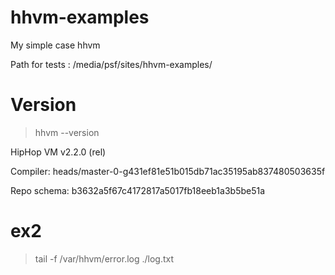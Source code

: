 hhvm-examples
=============
My simple case hhvm


Path for tests : /media/psf/sites/hhvm-examples/



# Version

> hhvm --version

HipHop VM v2.2.0 (rel)

Compiler: heads/master-0-g431ef81e51b015db71ac35195ab837480503635f

Repo schema: b3632a5f67c4172817a5017fb18eeb1a3b5be51a

# ex2

> tail -f /var/hhvm/error.log ./log.txt

